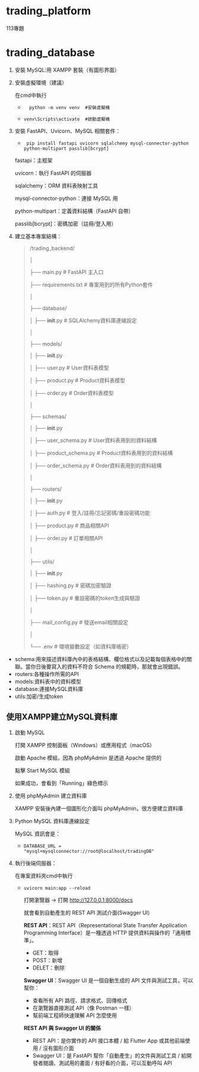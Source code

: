 # trading_platform
113專題

# trading_database
1. 安裝 MySQL:用 XAMPP 套裝（有圖形界面）
2. 安裝虛擬環境（建議）

   在cmd中執行
	-	 	python -m venv venv  #安裝虛擬機
	-	  venv\Scripts\activate  #啟動虛擬機
 
4. 安裝 FastAPI、Uvicorn、MySQL 相關套件：
	 -	 	pip install fastapi uvicorn sqlalchemy mysql-connector-python python-multipart passlib[bcrypt]

   fastapi：主框架
   
   uvicorn：執行 FastAPI 的伺服器
   
   sqlalchemy：ORM 資料表映射工具
   
   mysql-connector-python：連接 MySQL 用
   
   python-multipart：定義資料結構（FastAPI 自帶）
   
   passlib[bcrypt]：密碼加密（註冊/登入用）
5. 建立基本專案結構：
	> /trading_backend/
 	> 
	> │
 	> 
	> ├── main.py               # FastAPI 主入口
 	> 
	> ├── requirements.txt      # 專案用到的所有Python套件
 	> 
	> │
 	> 
	> ├── database/
 	> 
	> │   ├── __init__.py        # SQLAlchemy資料庫連線設定
 	> 
	> │
 	> 
	> ├── models/
 	> 
	> │   ├── __init__.py
 	> 
	> │   ├── user.py            # User資料表模型
 	> 
	> │   ├── product.py         # Product資料表模型
 	> 
	> │   ├── order.py           # Order資料表模型
 	> 
	> │
 	> 
	> ├── schemas/
 	> 
	> │   ├── __init__.py
 	> 
	> │   ├── user_schema.py     # User資料表用到的資料結構
 	> 
	> │   ├── product_schema.py  # Product資料表用到的資料結構
 	> 
	> │   ├── order_schema.py    # Order資料表用到的資料結構
 	> 
	> │
 	> 
	> ├── routers/
 	> 
	> │   ├── __init__.py
 	> 
	> │   ├── auth.py            # 登入/註冊/忘記密碼/重設密碼功能
 	> 
	> │   ├── product.py         # 商品相關API
 	> 
	> │   ├── order.py           # 訂單相關API
 	> 
	> │
 	> 
	> ├── utils/
 	> 
	> │   ├── __init__.py
 	> 
	> │   ├── hashing.py         # 密碼加密驗證
 	> 
	> │   ├── token.py           # 重設密碼的token生成與驗證
 	> 
	> │
 	> 
	> ├── mail_config.py         # 發送email相關設定
 	> 
	> │
 	> 
	> └── .env                   # 環境變數設定（如資料庫帳密）


 - schema:用來描述資料庫內中的表格結構、欄位格式以及記載每個表格中的關聯。當你日後要寫入的資料不符合 Schema 的規範時，那就會出現錯誤。
 - routers:各種操作所需的API
 - models:資料表中的資料模型
 - database:連接MySQL資料庫
 - utils:加密/生成token

## 使用XAMPP建立MySQL資料庫
1. 啟動 MySQL
   
	打開 XAMPP 控制面板（Windows）或應用程式（macOS）

	啟動 Apache 模組，因為 phpMyAdmin 是透過 Apache 提供的

	點擊 Start MySQL 模組

	如果成功，會看到「Running」綠色標示
3. 使用 phpMyAdmin 建立資料庫
   
	XAMPP 安裝後內建一個圖形化介面叫 phpMyAdmin，很方便建立資料庫
4. Python MySQL 資料庫連線設定

	 MySQL 資訊會是：
	 -	   DATABASE_URL = "mysql+mysqlconnector://root@localhost/tradingDB"
5. 執行後端伺服器：

   在專案資料夾cmd中執行
   -	 uvicorn main:app --reload

	 打開瀏覽器 → 打開 http://127.0.0.1:8000/docs

	 就會看到自動產生的 REST API 測試介面(Swagger UI)

	 **REST API**：REST API（Representational State Transfer Application Programming Interface）是一種透過 HTTP 提供資料與操作的「通用標準」。
   
	 - GET：取得
	 - POST：新增
	 - DELET：刪除

	 **Swagger UI**：Swagger UI 是一個自動生成的 API 文件與測試工具，可以幫你：

	 - 查看所有 API 路徑、請求格式、回傳格式
  	 - 在瀏覽器直接測試 API（像 Postman 一樣）
  	 - 幫前端工程師快速理解 API 怎麼使用

      **REST API 與 Swagger UI 的關係**
	 - REST API：是你實作的 API 接口本體 / 給 Flutter App 或其他前端使用 / 沒有圖形介面
 	 - Swagger UI：是 FastAPI 幫你「自動產生」的文件與測試工具 / 給開發者閱讀、測試用的畫面 / 有好看的介面，可以互動呼叫 API
     
